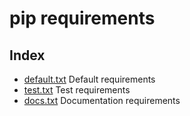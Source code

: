 # pip requirements
## Index
- [default.txt](./default.txt) Default requirements
- [test.txt](./test.txt) Test requirements
- [docs.txt](./docs.txt) Documentation requirements

